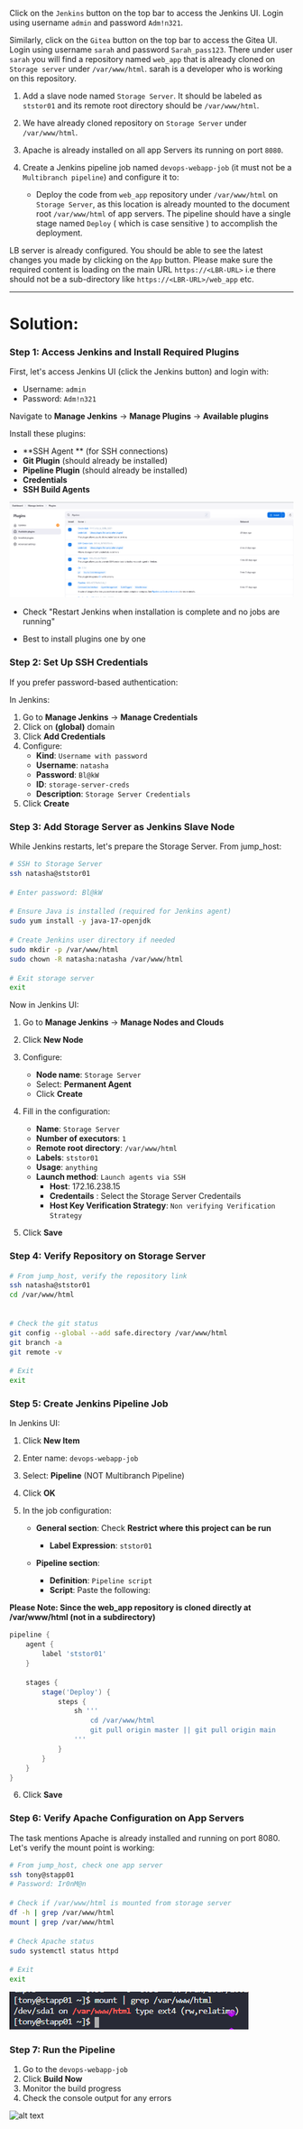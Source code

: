 Click on the `Jenkins` button on the top bar to access the Jenkins UI. Login using username `admin` and password `Adm!n321`.

Similarly, click on the `Gitea` button on the top bar to access the Gitea UI. Login using username `sarah` and password `Sarah_pass123`. There under user `sarah` you will find a repository named `web_app` that is already cloned on `Storage server` under `/var/www/html`. sarah is a developer who is working on this repository.

1. Add a slave node named `Storage Server`. It should be labeled as `ststor01` and its remote root directory should be `/var/www/html`.
2. We have already cloned repository on `Storage Server` under `/var/www/html`.
3. Apache is already installed on all app Servers its running on port `8080`.
4. Create a Jenkins pipeline job named `devops-webapp-job` (it must not be a `Multibranch pipeline`) and configure it to:

    - Deploy the code from `web_app` repository under `/var/www/html` on `Storage Server`, as this location is already mounted to the document root `/var/www/html` of app servers. The pipeline should have a single stage named `Deploy` ( which is case sensitive ) to accomplish the deployment.

LB server is already configured. You should be able to see the latest changes you made by clicking on the `App` button. Please make sure the required content is loading on the main URL `https://<LBR-URL>` i.e there should not be a sub-directory like `https://<LBR-URL>/web_app` etc.

---

# Solution:


### Step 1: Access Jenkins and Install Required Plugins

First, let's access Jenkins UI (click the Jenkins button) and login with:
- Username: `admin`
- Password: `Adm!n321`

Navigate to **Manage Jenkins** → **Manage Plugins** → **Available plugins**

Install these plugins:
- **SSH Agent ** (for SSH connections)
- **Git Plugin** (should already be installed)
- **Pipeline Plugin** (should already be installed)
- **Credentials**
- **SSH Build Agents**

![alt text](image.png)

- Check "Restart Jenkins when installation is complete and no jobs are running"

- Best to install plugins one by one



### Step 2: Set Up SSH Credentials

If you prefer password-based authentication:

In Jenkins:
1. Go to **Manage Jenkins** → **Manage Credentials**
2. Click on **(global)** domain
3. Click **Add Credentials**
4. Configure:
   - **Kind**: `Username with password`
   - **Username**: `natasha`
   - **Password**: `Bl@kW`
   - **ID**: `storage-server-creds`
   - **Description**: `Storage Server Credentials`
5. Click **Create**


### Step 3: Add Storage Server as Jenkins Slave Node

While Jenkins restarts, let's prepare the Storage Server. From jump_host:

```bash
# SSH to Storage Server
ssh natasha@ststor01

# Enter password: Bl@kW

# Ensure Java is installed (required for Jenkins agent)
sudo yum install -y java-17-openjdk

# Create Jenkins user directory if needed
sudo mkdir -p /var/www/html
sudo chown -R natasha:natasha /var/www/html

# Exit storage server
exit
```

Now in Jenkins UI:
1. Go to **Manage Jenkins** → **Manage Nodes and Clouds**
2. Click **New Node**
3. Configure:
   - **Node name**: `Storage Server`
   - Select: **Permanent Agent**
   - Click **Create**

4. Fill in the configuration:
   - **Name**: `Storage Server`
   - **Number of executors**: `1`
   - **Remote root directory**: `/var/www/html`
   - **Labels**: `ststor01`
   - **Usage**: `anything`
   - **Launch method**: `Launch agents via SSH`
        - **Host**: 172.16.238.15
        - **Credentails** : Select the Storage Server Credentails
        - **Host Key Verification Strategy**: `Non verifying Verification Strategy`

5. Click **Save**



### Step 4: Verify Repository on Storage Server

```bash
# From jump_host, verify the repository link
ssh natasha@ststor01
cd /var/www/html


# Check the git status
git config --global --add safe.directory /var/www/html
git branch -a
git remote -v

# Exit
exit
```

### Step 5: Create Jenkins Pipeline Job

In Jenkins UI:
1. Click **New Item**
2. Enter name: `devops-webapp-job`
3. Select: **Pipeline** (NOT Multibranch Pipeline)
4. Click **OK**

5. In the job configuration:
   - **General section**: Check **Restrict where this project can be run**
     - **Label Expression**: `ststor01`

   - **Pipeline section**:
     - **Definition**: `Pipeline script`
     - **Script**: Paste the following:

**Please Note: Since the web_app repository is cloned directly at /var/www/html (not in a subdirectory)**

```groovy
pipeline {
    agent {
        label 'ststor01'
    }

    stages {
        stage('Deploy') {
            steps {
                sh '''
                    cd /var/www/html
                    git pull origin master || git pull origin main
                '''
            }
        }
    }
}
```

6. Click **Save**

### Step 6: Verify Apache Configuration on App Servers

The task mentions Apache is already installed and running on port 8080. Let's verify the mount point is working:

```bash
# From jump_host, check one app server
ssh tony@stapp01
# Password: Ir0nM@n

# Check if /var/www/html is mounted from storage server
df -h | grep /var/www/html
mount | grep /var/www/html

# Check Apache status
sudo systemctl status httpd

# Exit
exit
```
![alt text](image-1.png)

### Step 7: Run the Pipeline

1. Go to the `devops-webapp-job`
2. Click **Build Now**
3. Monitor the build progress
4. Check the console output for any errors


![alt text](./Recording%202025-10-03%20023924.gif)
